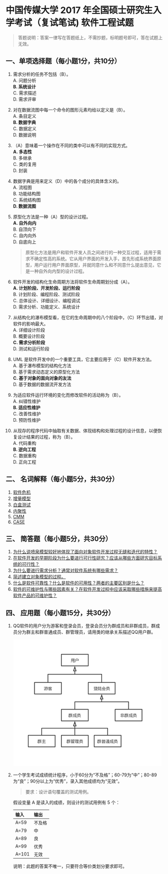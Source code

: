 # 中国传媒大学 2017 年全国硕士研究生入学考试（复试笔试) 软件工程试题

> 答题说明：答案一律写在答题纸上，不需抄题，标明题号即可，答在试题上无效。

## 一、单项选择题（每小题1分，共10分）

1. 需求分析的任务不包括（B）。  
  A. 问题分析  
  **B. 系统设计**  
  C. 需求描述  
  D. 需求评审  

2. 对在数据流图中每一个命令的图形元素均给以定义是（B）。  
  A. 条目定义  
  **B. 数据字典**  
  C. 数据定义  
  D. 数据说明  

3. （A）意味着一个操作在不同的类中可以有不同的实现方式。  
  **A. 多态性**  
  B. 多继承  
  C. 类的复用  
  D. 封装  

4. 数据字典是用来定义（D）中的各个成分的具体含义的。  
  A. 流程图  
  B. 功能结构图  
  C. 系统结构图  
  **D. 数据流图**  

5. 原型化方法是一种（A）型的设计过程。  
  **A. 自外向内**  
  B. 自顶向下  
  C. 自内向外  
  D. 自底向上  
    > 原型化方法是用户和软件开发人员之间进行的一种交互过程，适用于需求不确定性高的系统。它从用户界面的开发入手，首先形成系统界面原型，用户运行用户界面原型，并就同意什么和不同意什么提出意见，它是一种自外向内型的设计过程。

6. 软件开发的结构化生命周期方法将软件生命周期划分成（A）。  
  **A. 计划阶段、开发阶段、运行阶段**  
  B. 计划阶段、编程阶段、测试阶段  
  C. 总体设计、详细设计、编程调试  
  D. 需求分析、功能定义、系统设计  

7. 从结构化的瀑布模型看，在它的生命周期中的八个阶段中，（C）环节出错，对软件的影响最大。  
  A. 详细设计阶段  
  B. 概要设计阶段  
  **C. 需求分析阶段**  
  D. 测试和运行阶段  

8. UML 是软件开发中的一个重要工具，它主要应用于（C）软件开发方法。  
  A. 基于瀑布模型的结构化方法  
  B. 基于需求动态定义的原型化方法  
  **C. 基于对象的面向对象的友法**  
  D. 基于数据的数据流开发方法  

9. 为适应软件运行环境的变化而修改软件的活动称为（B）。  
  A. 纠错性维护  
  **B. 适应性维护**  
  C. 改善性维护  
  D. 预防性维护  

10. 从现存的程序代码中抽取有关数据、体现结构和处理过程的设计信息，以便恢复设计结果的过程，称为（B）。  
  A. 代码重构  
  **B. 逆向工程**  
  C. 数据重构  
  D. 正向工程  

## 二、 名词解释（每小题5分，共30分）

1. [软件危机](/notes/explanation-of-nouns/#软件危机)
2. [增量模型](/notes/explanation-of-nouns/#增量模型)
3. [白盒测试](/notes/explanation-of-nouns/#白盒法)
4. [内聚性](/notes/explanation-of-nouns/#内聚)
5. [CMM](/notes/explanation-of-nouns/#cmm)
6. [CASE](/notes/explanation-of-nouns/#case)

## 三、 简答题（每小题5分，共30分）

1. [为什么说喷泉模型较好地体现了面向对象软件开发过程无缝和迭代的特性？](/notes/short-answer/#为什么说喷泉模型较好地体现了面向对象软件开发过程无缝和迭代的特性？)
2. [在软件开发的早期阶段为什么要进行可行性研宄？应该从哪些方面研宄目标系统的可行性？](/notes/short-answer/#在软件开发的早期阶段为什么要进行可行性研宄？应该从哪些方面研宄目标系统的可行性？)
3. [为什么要进行需求分析？通常对软件系统有哪些需求？](/notes/short-answer/#为什么要进行需求分析？通常对软件系统有哪些需求？)
4. [简述建立对象模型的过程。](/notes/short-answer/#简述建立对象模型的过程。)
5. [什么是软件可靠性？什么是软件的可用性？两者的主要区别是什么？](/notes/short-answer/#什么是软件可靠性？什么是软件的可用性？两者的主要区别是什么？)
6. [软件的可维护性与哪些因素有关？在软件开发过程中应该采取哪些措施来提高软件产品的可维护性？](/notes/short-answer/#软件的可维护性与哪些因素有关？在软件开发过程中应该采取哪些措施来提高软件产品的可维护性？)

## 四、 应用题（每小题15分，共30分）

1. QQ软件的用户分为游客和登录会员，登录会员分为群成员和非群成员，群成员分为群主和群普通成员、群管理员，请用类的继承关系描述QQ用户群。

    ![QQ用户群](/images/past-exam-papers/cuc/QQ用户群.png)

2. 一个学生考试成绩统计程序，小于60分为“不及格”；60-79为“中”；80-89为“良”；90分以上为“优秀”，录入其他成绩均为“无效”。
    > 要求：设计语句覆盖的测试用例。

    假设变量 A 是读入的成绩，则设计的测试用例有 5 个：

    | 输入 | 输出 |
    | --- | --- |
    | A=59 | 不及格 |
    | A=79 | 中 |
    | A=89 | 良 |
    | A=99 | 优秀 |
    | A=101 | 无效 |

    说明：此题的答案不唯一，只要符合等价类划分要求即可。
